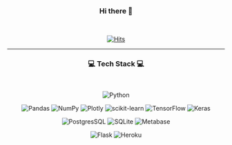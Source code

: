 <div align="center">
  
### Hi there 👋
<br>

[![Hits](https://hits.seeyoufarm.com/api/count/incr/badge.svg?url=https%3A%2F%2Fgithub.com%2Fmonzheld&count_bg=%23DAEFFF&title_bg=%23555555&icon=&icon_color=%23E7E7E7&title=high+five%21&edge_flat=false)](https://github.com/monzheld)

---------------------------------------
### 💻 Tech Stack 💻

<br>

![Python](https://img.shields.io/badge/Python-3776AB?style=for-the-badge&logo=Python&logoColor=white) 


![Pandas](https://img.shields.io/badge/pandas-150458?style=for-the-badge&logo=pandas&logoColor=white)
![NumPy](https://img.shields.io/badge/NumPy-013243?style=for-the-badge&logo=NumPy&logoColor=white)
![Plotly](https://img.shields.io/badge/Plotly-3F4F75?style=for-the-badge&logo=Plotly&logoColor=white)
![scikit-learn](https://img.shields.io/badge/scikit-learn-F7931E?style=for-the-badge&logo=scikit-learn&logoColor=white)
![TensorFlow](https://img.shields.io/badge/TensorFlow-FF6F00?style=for-the-badge&logo=TensorFlow&logoColor=white)
![Keras](https://img.shields.io/badge/Keras-D00000?style=for-the-badge&logo=Keras&logoColor=white)


![PostgresSQL](https://img.shields.io/badge/postgresql-%23316192.svg?style=for-the-badge&logo=postgresql&logoColor=white) 
![SQLite](https://img.shields.io/badge/sqlite-%2307405e.svg?style=for-the-badge&logo=sqlite&logoColor=white)
![Metabase](https://img.shields.io/badge/Metabase-509EE3.svg?style=for-the-badge&logo=Metabase&logoColor=white)
  

![Flask](https://img.shields.io/badge/Flask-000000.svg?style=for-the-badge&logo=Flask&logoColor=white)
![Heroku](https://img.shields.io/badge/Heroku-430098.svg?style=for-the-badge&logo=Heroku&logoColor=white)


<br>
  





</div>
